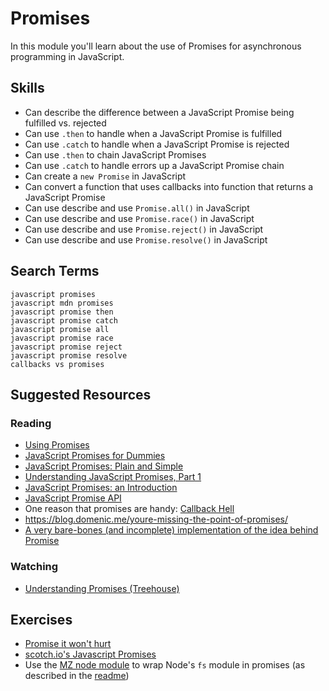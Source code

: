 # Promises

In this module you'll learn about the use of Promises for asynchronous programming in JavaScript.

## Skills

- Can describe the difference between a JavaScript Promise being fulfilled vs. rejected
- Can use `.then` to handle when a JavaScript Promise is fulfilled
- Can use `.catch` to handle when a JavaScript Promise is rejected
- Can use `.then` to chain JavaScript Promises
- Can use `.catch` to handle errors up a JavaScript Promise chain
- Can create a `new Promise` in JavaScript
- Can convert a function that uses callbacks into function that returns a JavaScript Promise
- Can use describe and use `Promise.all()` in JavaScript
- Can use describe and use `Promise.race()` in JavaScript
- Can use describe and use `Promise.reject()` in JavaScript
- Can use describe and use `Promise.resolve()` in JavaScript

## Search Terms

```
javascript promises
javascript mdn promises
javascript promise then
javascript promise catch
javascript promise all
javascript promise race
javascript promise reject
javascript promise resolve
callbacks vs promises
```

## Suggested Resources

### Reading

- [Using Promises](https://developer.mozilla.org/en-US/docs/Web/JavaScript/Guide/Using_promises)
- [JavaScript Promises for Dummies](https://scotch.io/tutorials/javascript-promises-for-dummies)
- [JavaScript Promises: Plain and Simple](https://coligo.io/javascript-promises-plain-simple/)
- [Understanding JavaScript Promises, Part 1](https://scotch.io/tutorials/understanding-javascript-promises-pt-i-background-basics)
- [JavaScript Promises: an Introduction](https://developers.google.com/web/fundamentals/getting-started/primers/promises)
- [JavaScript Promise API](https://davidwalsh.name/promises)
- One reason that promises are handy: [Callback Hell](http://callbackhell.com/)
- https://blog.domenic.me/youre-missing-the-point-of-promises/
- [A very bare-bones (and incomplete) implementation of the idea behind Promise](https://gist.github.com/tannerwelsh/5236252ffacfb0867e65269f4a4547b7)

### Watching

- [Understanding Promises (Treehouse)](https://teamtreehouse.com/library/understanding-promises-in-javascript)

## Exercises

- [Promise it won't hurt](https://github.com/stevekane/promise-it-wont-hurt)
- [scotch.io's Javascript Promises](https://scotch.io/tutorials/javascript-promises-for-dummies)
- Use the [MZ node module](https://github.com/normalize/mz) to wrap Node's `fs` module in promises (as described in the  [readme](https://github.com/normalize/mz))

